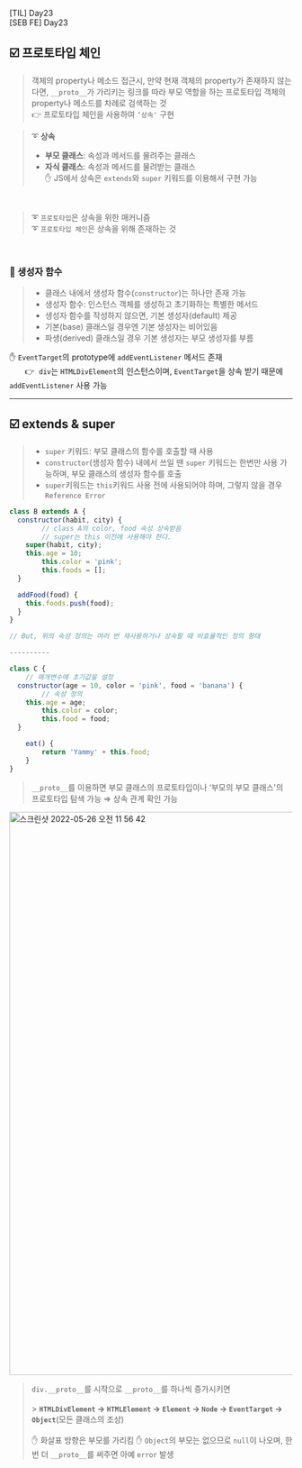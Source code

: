 [TIL] Day23 <br/>
[SEB FE] Day23

## ☑️ 프로토타입 체인

> 객체의 property나 메소드 접근시,
> 만약 현재 객체의 property가 존재하지 않는다면,
> `__proto__`가 가리키는 링크를 따라 부모 역할을 하는 프로토타입 객체의 property나 메소드를 차례로 검색하는 것 <br/>
> 👉 프로토타입 체인을 사용하여 `‘상속'` 구현

> ➰ **상속**
>
> - **부모 클래스**: 속성과 메서드를 물려주는 클래스
> - **자식 클래스**: 속성과 메서드를 물려받는 클래스 <br/>
>   ✋ JS에서 상속은 `extends`와 `super` 키워드를 이용해서 구현 가능

<br/>

> ➰ `프로토타입`은 상속을 위한 매커니즘 <br/>
> ➰ `프로토타입 체인`은 상속을 위해 존재하는 것

<br/>

### 📎 생성자 함수

> - 클래스 내에서 생성자 함수(`constructor`)는 하나만 존재 가능
> - 생성자 함수: 인스턴스 객체를 생성하고 초기화하는 특별한 메서드
> - 생성자 함수를 작성하지 않으면, 기본 생성자(default) 제공
> - 기본(base) 클래스일 경우엔 기본 생성자는 비어있음
> - 파생(derived) 클래스일 경우 기본 생성자는 부모 생성자를 부름

✋ `EventTarget`의 prototype에 `addEventListener` 메서드 존재 <br/>
&nbsp;&nbsp;&nbsp;&nbsp;&nbsp;&nbsp; 👉 &nbsp;`div`는 `HTMLDivElement`의 인스턴스이며, `EventTarget`을 상속 받기 때문에 `addEventListener` 사용 가능

---

## ☑️ extends & super

> - `super` 키워드: 부모 클래스의 함수를 호출할 때 사용
> - `constructor`(생성자 함수) 내에서 쓰일 땐 `super` 키워드는 한번만 사용 가능하며, 부모 클래스의 생성자 함수를 호출
> - `super`키워드는 `this`키워드 사용 전에 사용되어야 하며, 그렇지 않을 경우 `Reference Error`

```jsx
class B extends A {
  constructor(habit, city) {
		// class A의 color, food 속성 상속받음
		// super는 this 이전에 사용해야 한다.
    super(habit, city);
    this.age = 10;
		this.color = 'pink';
		this.foods = [];
  }

  addFood(food) {
    this.foods.push(food);
  }
}

// But, 위의 속성 정의는 여러 번 재사용하거나 상속할 때 비효율적인 정의 형태

----------

class C {
	// 매개변수에 초기값을 설정
  constructor(age = 10, color = 'pink', food = 'banana') {
		// 속성 정의
    this.age = age;
		this.color = color;
		this.food = food;
  }

	eat() {
		return 'Yammy' + this.food;
	}
}
```

> `__proto__`를 이용하면 부모 클래스의 프로토타입이나 ‘부모의 부모 클래스'의 프로토타입 탐색 가능
> ⇒ 상속 관계 확인 가능

<img width="1000" alt="스크린샷 2022-05-26 오전 11 56 42" src="https://user-images.githubusercontent.com/64299610/170511368-b2af459e-38cf-4d89-a62e-69157a870ac3.png">

> `div.__proto__`를 시작으로 `__proto__`를 하나씩 증가시키면 <br/><br/> > **`HTMLDivElement` → `HTMLElement` → `Element` → `Node` → `EventTarget` → `Object`**(모든 클래스의 조상) <br/><br/>
> ✋ 화살표 방향은 부모를 가리킴
> ✋ `Object`의 부모는 없으므로 `null`이 나오며, 한 번 더 `__proto__`를 써주면 아예 `error` 발생
